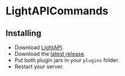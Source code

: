 # LightAPICommands

## Installing
- Download [LightAPI](https://www.spigotmc.org/resources/lightapi.4510/).
- Download the [latest release](https://github.com/Window5000/LightAPICommands/releases/latest).
- Put both plugin jars in your `plugins` folder.
- Restart your server.
